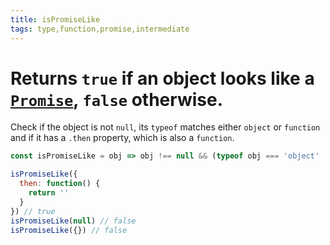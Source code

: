 ```yaml
---
title: isPromiseLike
tags: type,function,promise,intermediate
---
```


# Returns `true` if an object looks like a [`Promise`](https://developer.mozilla.org/en-US/docs/Web/JavaScript/Reference/Global_Objects/Promise), `false` otherwise.

Check if the object is not `null`, its `typeof` matches either `object` or `function` and if it has a `.then` property, which is also a `function`.

```js
const isPromiseLike = obj => obj !== null && (typeof obj === 'object' || typeof obj === 'function') && typeof obj.then === 'function'
```

```js
isPromiseLike({
  then: function() {
    return ''
  }
}) // true
isPromiseLike(null) // false
isPromiseLike({}) // false
```
